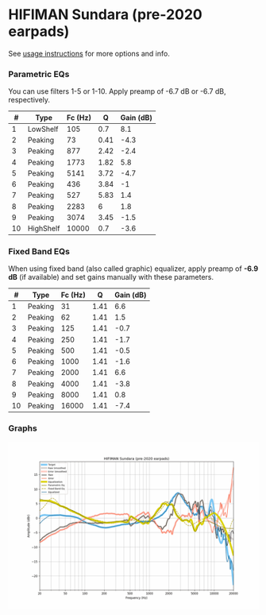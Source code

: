 # HIFIMAN Sundara (pre-2020 earpads)
See [usage instructions](https://github.com/jaakkopasanen/AutoEq#usage) for more options and info.

### Parametric EQs
You can use filters 1-5 or 1-10. Apply preamp of -6.7 dB or -6.7 dB, respectively.

|   # | Type      |   Fc (Hz) |    Q |   Gain (dB) |
|-----|-----------|-----------|------|-------------|
|   1 | LowShelf  |       105 | 0.7  |         8.1 |
|   2 | Peaking   |        73 | 0.41 |        -4.3 |
|   3 | Peaking   |       877 | 2.42 |        -2.4 |
|   4 | Peaking   |      1773 | 1.82 |         5.8 |
|   5 | Peaking   |      5141 | 3.72 |        -4.7 |
|   6 | Peaking   |       436 | 3.84 |        -1   |
|   7 | Peaking   |       527 | 5.83 |         1.4 |
|   8 | Peaking   |      2283 | 6    |         1.8 |
|   9 | Peaking   |      3074 | 3.45 |        -1.5 |
|  10 | HighShelf |     10000 | 0.7  |        -3.6 |

### Fixed Band EQs
When using fixed band (also called graphic) equalizer, apply preamp of **-6.9 dB** (if available) and set gains manually with these parameters.

|   # | Type    |   Fc (Hz) |    Q |   Gain (dB) |
|-----|---------|-----------|------|-------------|
|   1 | Peaking |        31 | 1.41 |         6.6 |
|   2 | Peaking |        62 | 1.41 |         1.5 |
|   3 | Peaking |       125 | 1.41 |        -0.7 |
|   4 | Peaking |       250 | 1.41 |        -1.7 |
|   5 | Peaking |       500 | 1.41 |        -0.5 |
|   6 | Peaking |      1000 | 1.41 |        -1.6 |
|   7 | Peaking |      2000 | 1.41 |         6.6 |
|   8 | Peaking |      4000 | 1.41 |        -3.8 |
|   9 | Peaking |      8000 | 1.41 |         0.8 |
|  10 | Peaking |     16000 | 1.41 |        -7.4 |

### Graphs
![](./HIFIMAN%20Sundara%20(pre-2020%20earpads).png)
